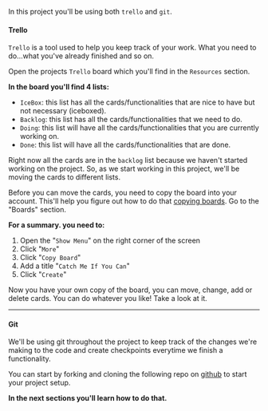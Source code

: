 ﻿
In this project you'll be using both  `trello`  and  `git`.

#### Trello

`Trello`  is a tool used to help you keep track of your work. What you need to do...what you've already finished and so on.

Open the projects  `Trello`  board which you'll find in the  `Resources`  section. 

**In the board you'll find 4 lists:**

-   `IceBox`: this list has all the cards/functionalities that are nice to have but not necessary (iceboxed).
-   `Backlog`: this list has all the cards/functionalities that we need to do.
-   `Doing`: this list will have all the cards/functionalities that you are currently working on.
-   `Done`: this list will have all the cards/functionalities that are done.

Right now all the cards are in the  `backlog`  list because we haven't started working on the project. So, as we start working in this project, we'll be moving the cards to different lists.

Before you can move the cards, you need to copy the board into your account. This'll help you figure out how to do that  [copying boards](https://help.trello.com/article/802-copying-cards-lists-or-boards). Go to the "Boards" section.

**For a summary. you need to:**
1.  Open the  "`Show Menu`"  on the right corner of the screen
2.  Click "`More`"
3.  Click "`Copy Board`"
4.  Add a title "`Catch Me If You Can`"
5.  Click "`Create`"

Now you have your own copy of the board, you can move, change, add or delete cards. You can do whatever you like! Take a look at it.

----------

#### Git

We'll be using git throughout the project to keep track of the changes we're making to the code and create checkpoints everytime we finish a functionality.

You can start by forking and cloning the following repo on [github](https://github.com/bashayernouri/) to start your project setup. 

**In the next sections you'll learn how to do that.**


